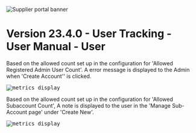 ![Supplier portal banner](../../../../images/banner-supplier-portal.jpg)

# **Version 23.4.0 - User Tracking - User Manual - User**

Based on the allowed count set up in the configuration for 'Allowed Registered Admin User Count'. A error message is displayed to the Admin when 'Create Account'' is clicked.

<kbd>
<img alt="metrics display" src="../../images/pwa/user/admin-creation-restriction.png"> 
</kbd>

Based on the allowed count set up in the configuration for 'Allowed Subaccount Count', A note is displayed to the user in the 'Manage Sub-Account page' under 'Create New'.

<kbd>
<img alt="metrics display" src="../../images/pwa/user/subaccount-creation.png"> 
</kbd>
